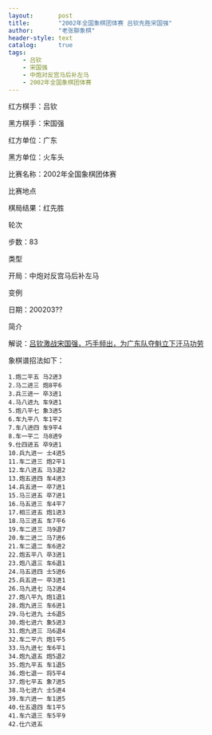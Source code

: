 ```yaml
---
layout:       post
title:        "2002年全国象棋团体赛 吕钦先胜宋国强"
author:       "老张聊象棋"
header-style: text
catalog:      true
tags:
    - 吕钦
    - 宋国强
    - 中炮对反宫马后补左马
    - 2002年全国象棋团体赛
---
```

红方棋手：吕钦

黑方棋手：宋国强

红方单位：广东

黑方单位：火车头

比赛名称：2002年全国象棋团体赛

比赛地点

棋局结果：红先胜

轮次

步数：83

类型

开局：中炮对反宫马后补左马

变例

日期：200203??

简介

解说：[吕钦激战宋国强，巧手频出，为广东队夺魁立下汗马功劳](https://youtu.be/EY0YK9Z341s)

象棋谱招法如下：
```
1.炮二平五 马2进3
2.马二进三 炮8平6
3.兵三进一 卒3进1
4.马八进九 车9进1
5.炮八平七 象3进5
6.车九平八 车1平2
7.车八进四 车9平4
8.车一平二 马8进9
9.仕四进五 卒9进1
10.兵九进一 士4进5
11.车二进三 炮2平1
12.车八进五 马3退2
13.炮五进四 车4进3
14.兵五进一 卒7进1
15.马三进五 卒7进1
16.马五进三 车4平7
17.相三进五 炮1进3
18.马三进五 车7平6
19.车二进三 马9退7
20.车二进二 马7进6
21.车二退二 车6进2
22.炮五平八 卒3进1
23.炮八退三 车6退1
24.马五进四 士5进6
25.兵五进一 卒3进1
26.马九进七 马2进4
27.炮八平九 炮1退1
28.炮九进三 车6进1
29.马七进九 士6退5
30.炮七进六 象5进3
31.炮九进三 马6退4
32.车二平六 炮1平5
33.马九进七 车6平1
34.炮九退五 炮5退2
35.炮九平五 车1退5
36.炮七退一 将5平4
37.炮七平五 象7进5
38.马七进六 士5进4
39.车六进一 车1进5
40.仕五退四 车1平5
41.车六退三 车5平9
42.仕六进五
```
